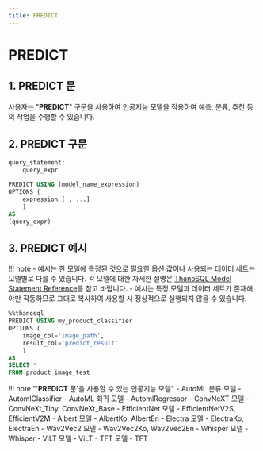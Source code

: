 ```yaml
---
title: PREDICT
---
```


# __PREDICT__

## __1. PREDICT 문__

사용자는 "__PREDICT__" 구문을 사용하여 인공지능 모델을 적용하여 예측, 분류, 추천 등의 작업을 수행할 수 있습니다.

## __2. PREDICT 구문__

```sql
query_statement:
    query_expr

PREDICT USING (model_name_expression)
OPTIONS (
    expression [ , ...]
    )
AS
(query_expr)
```

## __3. PREDICT 예시__

!!! note
    - 예시는 한 모델에 특정된 것으로 필요한 옵션 값이나 사용되는 데이터 세트는 모델별로 다를 수 있습니다. 각 모델에 대한 자세한 설명은 [ThanoSQL Model Statement Reference](../../reference/#model-statement)를 참고 바랍니다.
    - 예시는 특정 모델과 데이터 세트가 존재해야만 작동하므로 그대로 복사하여 사용할 시 정상적으로 실행되지 않을 수 있습니다.

```sql
%%thanosql
PREDICT USING my_product_classifier
OPTIONS (
    image_col='image_path',
    result_col='predict_result'
    )
AS
SELECT *
FROM product_image_test
```

!!! note "'__PREDICT__ 문'을 사용할 수 있는 인공지능 모델"
    - AutoML 분류 모델 - AutomlClassifier
    - AutoML 회귀 모델 - AutomlRegressor
    - ConvNeXT 모델 - ConvNeXt_Tiny, ConvNeXt_Base
    - EfficientNet 모델 - EfficientNetV2S, EfficientV2M
    - Albert 모델 - AlbertKo, AlbertEn
    - Electra 모델 - ElectraKo, ElectraEn
    - Wav2Vec2 모델 - Wav2Vec2Ko, Wav2Vec2En
    - Whisper 모델 - Whisper
    - ViLT 모델 - ViLT
    - TFT 모델 - TFT